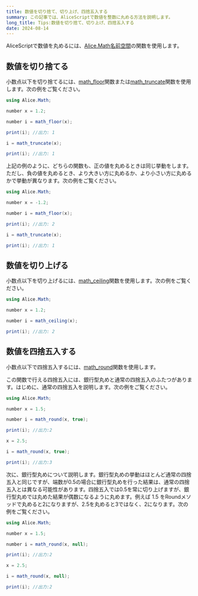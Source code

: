 ```yaml
---
title: 数値を切り捨て、切り上げ、四捨五入する
summary: この記事では、AliceScriptで数値を整数に丸める方法を説明します。
long_title: Tips:数値を切り捨て、切り上げ、四捨五入する
date: 2024-08-14
---
```


AliceScriptで数値を丸めるには、[Alice.Math名前空間](../../api/alice/math/index.md)の関数を使用します。

## 数値を切り捨てる
小数点以下を切り捨てるには、[math_floor](../../api/alice/math/math_floor.md)関数または[math_truncate](../../api/alice/math/math_truncate.md)関数を使用します。次の例をご覧ください。

```cs title="AliceScript"
using Alice.Math;

number x = 1.2;

number i = math_floor(x);

print(i); //出力: 1

i = math_truncate(x);

print(i); //出力: 1
```

上記の例のように、どちらの関数も、正の値を丸めるときは同じ挙動をします。ただし、負の値を丸めるとき、より大きい方に丸めるか、より小さい方に丸めるかで挙動が異なります。次の例をご覧ください。

```cs title="AliceScript"
using Alice.Math;

number x = -1.2;

number i = math_floor(x);

print(i); //出力: 2

i = math_truncate(x);

print(i); //出力: 1
```

## 数値を切り上げる
小数点以下を切り上げるには、[math_ceiling](../../api/alice/math/math_ceiling.md)関数を使用します。次の例をご覧ください。


```cs title="AliceScript"
using Alice.Math;

number x = 1.2;

number i = math_ceiling(x);

print(i); //出力: 2
```

## 数値を四捨五入する
小数点以下で四捨五入するには、[math_round](../../api/alice/math/math_round.md)関数を使用します。

この関数で行える四捨五入には、銀行型丸めと通常の四捨五入のふたつがあります。はじめに、通常の四捨五入を説明します。次の例をご覧ください。

```cs title="AliceScript"
using Alice.Math;

number x = 1.5;

number i = math_round(x, true);

print(i); //出力:2

x = 2.5;

i = math_round(x, true);

print(i); //出力:3
```

次に、銀行型丸めについて説明します。銀行型丸めの挙動はほとんど通常の四捨五入と同じですが、端数が0.5の場合に銀行型丸めを行った結果は、通常の四捨五入とは異なる可能性があります。四捨五入では0.5を常に切り上げますが、銀行型丸めでは丸めた結果が偶数になるように丸めます。例えば 1.5 をRoundメソッドで丸めると2になりますが、2.5を丸めると3ではなく、2になります。次の例をご覧ください。

```cs title="AliceScript"
using Alice.Math;

number x = 1.5;

number i = math_round(x, null);

print(i); //出力:2

x = 2.5;

i = math_round(x, null);

print(i); //出力:2
```
